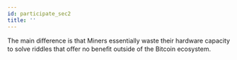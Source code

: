 ```yaml
---
id: participate_sec2
title: ''
---
```


The main diﬀerence is that Miners essentially waste their hardware capacity to solve riddles that oﬀer no beneﬁt outside of the Bitcoin ecosystem.
